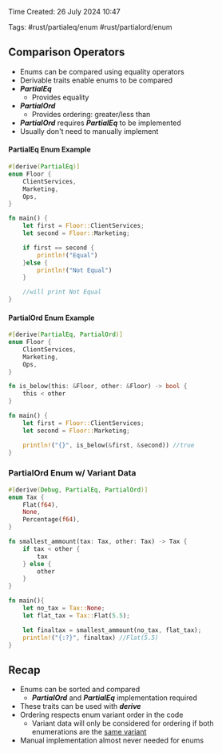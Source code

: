 Time Created: 26 July 2024 10:47

Tags: #rust/partialeq/enum #rust/partialord/enum

## Comparison Operators

- Enums can be compared using equality operators
- Derivable traits enable enums to be compared
- ***PartialEq*** 
	- Provides equality
- ***PartialOrd*** 
	- Provides ordering: greater/less than
- ***PartialOrd*** requires ***PartialEq*** to be implemented
- Usually don't need to manually implement

#### PartialEq Enum Example
```rust
#[derive(PartialEq)]
enum Floor {
	ClientServices,
	Marketing,
	Ops,
}

fn main() {
	let first = Floor::ClientServices;
	let second = Floor::Marketing;

	if first == second {
		println!("Equal")
	}else {
		println!("Not Equal")
	}

	//will print Not Equal
}
```

#### PartialOrd Enum Example
```rust
#[derive(PartialEq, PartialOrd)]
enum Floor {
	ClientServices,
	Marketing,
	Ops,
}

fn is_below(this: &Floor, other: &Floor) -> bool {
	this < other
}

fn main() {
	let first = Floor::ClientServices;
	let second = Floor::Marketing;

	println!("{}", is_below(&first, &second)) //true
}
```

### PartialOrd Enum w/ Variant Data
```rust
#[derive(Debug, PartialEq, PartialOrd)]
enum Tax {
	Flat(f64),
	None,
	Percentage(f64),
}

fn smallest_ammount(tax: Tax, other: Tax) -> Tax {
	if tax < other {
		tax
	} else {
		other
	}
}

fn main(){
	let no_tax = Tax::None;
	let flat_tax = Tax::Flat(5.5);

	let finaltax = smallest_ammount(no_tax, flat_tax);
	println!("{:?}", finaltax) //Flat(5.5)
}
```
## Recap

- Enums can be sorted and compared
	- ***PartialOrd*** and ***PartialEq*** implementation required
- These traits can be used with ***derive*** 
- Ordering respects enum variant order in the code
	- Variant data will only be considered for ordering if both enumerations are the <u>same variant</u> 
- Manual implementation almost never needed for enums

